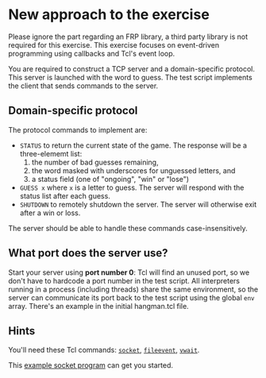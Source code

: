 # New approach to the exercise

Please ignore the part regarding an FRP library, a third party library is
not required for this exercise.  This exercise focuses on event-driven
programming using callbacks and Tcl's event loop.

You are required to construct a TCP server and a domain-specific protocol.
This server is launched with the word to guess.  The test script implements
the client that sends commands to the server.

## Domain-specific protocol

The protocol commands to implement are:

- `STATUS` to return the current state of the game. The response will be a
  three-elememt list:
    1) the number of bad guesses remaining,
    2) the word masked with underscores for unguessed letters, and
    3) a status field (one of "ongoing", "win"
  or "lose")
- `GUESS x` where `x` is a letter to guess. The server will respond with the
  status list after each guess.
- `SHUTDOWN` to remotely shutdown the server. The server will otherwise
  exit after a win or loss.

The server should be able to handle these commands case-insensitively.

## What port does the server use?

Start your server using **port number 0**: Tcl will find an unused port, so
we don't have to hardcode a port number in the test script.  All
interpreters running in a process (including threads) share the same
environment, so the server can communicate its port back to the test script
using the global `env` array. There's an example in the initial hangman.tcl
file.

## Hints

You'll need these Tcl commands:
[`socket`](https://www.tcl-lang.org/man/tcl8.6/TclCmd/socket.htm),
[`fileevent`](https://www.tcl-lang.org/man/tcl8.6/TclCmd/fileevent.htm),
[`vwait`](https://www.tcl-lang.org/man/tcl8.6/TclCmd/vwait.htm).

This [example socket program](https://www.tcl-lang.org/about/netserver.html) can get you started.
